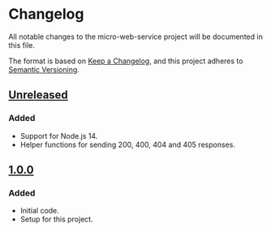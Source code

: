 # Changelog
All notable changes to the micro-web-service project will be documented in this file.

The format is based on [Keep a Changelog](https://keepachangelog.com/en/1.0.0/),
and this project adheres to [Semantic Versioning](https://semver.org/spec/v2.0.0.html).

## [Unreleased]
### Added
- Support for Node.js 14.
- Helper functions for sending 200, 400, 404 and 405 responses.

## [1.0.0]
### Added
- Initial code.
- Setup for this project.

[Unreleased]: https://github.com/Ionaru/micro-web-service/compare/1.0.0...HEAD
[1.0.0]: https://github.com/Ionaru/micro-web-service/compare/3b5e936...1.0.0
